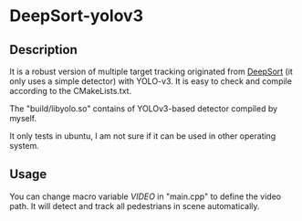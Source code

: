 # DeepSort-yolov3
## Description
It is a robust version of multiple target tracking originated from [DeepSort](https://github.com/bitzy/DeepSort) (it only uses a simple detector) with YOLO-v3. It is easy to check and compile according to the CMakeLists.txt. 

The "build/libyolo.so" contains of YOLOv3-based detector compiled by myself.

It only tests in ubuntu, I am not sure if it can be used in other operating system.

## Usage
You can change macro variable *VIDEO* in "main.cpp" to define the video path. It will detect and track all pedestrians in scene automatically.

